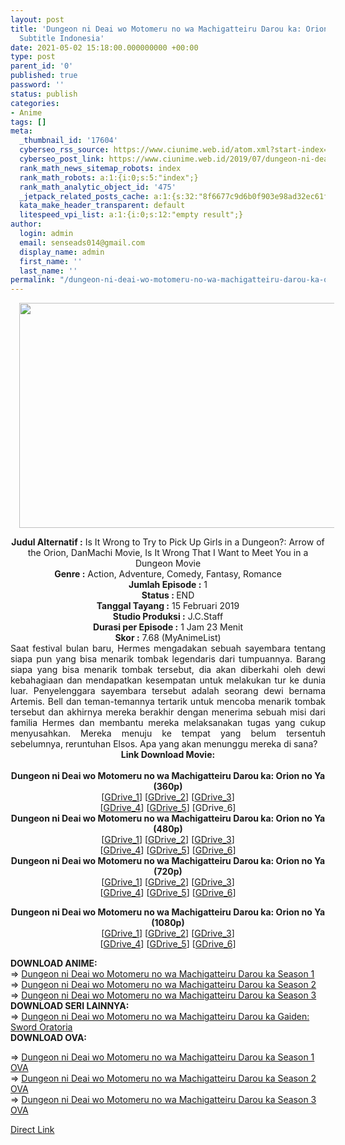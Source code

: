 ```yaml
---
layout: post
title: 'Dungeon ni Deai wo Motomeru no wa Machigatteiru Darou ka: Orion no Ya Movie
  Subtitle Indonesia'
date: 2021-05-02 15:18:00.000000000 +00:00
type: post
parent_id: '0'
published: true
password: ''
status: publish
categories:
- Anime
tags: []
meta:
  _thumbnail_id: '17604'
  cyberseo_rss_source: https://www.ciunime.web.id/atom.xml?start-index=2851&max-results=150
  cyberseo_post_link: https://www.ciunime.web.id/2019/07/dungeon-ni-deai-wo-motomeru-no-wa.html
  rank_math_news_sitemap_robots: index
  rank_math_robots: a:1:{i:0;s:5:"index";}
  rank_math_analytic_object_id: '475'
  _jetpack_related_posts_cache: a:1:{s:32:"8f6677c9d6b0f903e98ad32ec61f8deb";a:2:{s:7:"expires";i:1646373605;s:7:"payload";a:0:{}}}
  kata_make_header_transparent: default
  litespeed_vpi_list: a:1:{i:0;s:12:"empty result";}
author:
  login: admin
  email: senseads014@gmail.com
  display_name: admin
  first_name: ''
  last_name: ''
permalink: "/dungeon-ni-deai-wo-motomeru-no-wa-machigatteiru-darou-ka-orion-no-ya-movie-subtitle-indonesia/"
---
```

<div class="separator" style="clear: both; text-align: center;"><a href="https://1.bp.blogspot.com/-L76W5KiXSts/XRoPcODgoxI/AAAAAAAAahQ/q4TG7J02fVcrZoUPy-7c0jiur86nfMZUgCLcBGAs/s1600/Dungeon%2Bni%2BDeai%2Bwo%2BMotomeru%2Bno%2Bwa%2BMachigatteiru%2BDarou%2Bka%2B-%2BOrion%2Bno%2BYa.jpg" style="margin-left: 1em; margin-right: 1em;"><img border="0" data-original-height="720" data-original-width="1280" height="360" src="{{ site.baseurl }}/assets/2021/05/Dungeon%2Bni%2BDeai%2Bwo%2BMotomeru%2Bno%2Bwa%2BMachigatteiru%2BDarou%2Bka%2B-%2BOrion%2Bno%2BYa.jpg" width="640" /></a></div>
<p>
<div style="text-align: center;"><b>Judul</b><b><b> Alternatif</b> :</b> Is It Wrong to Try to Pick Up Girls in a Dungeon?: Arrow of the Orion, DanMachi Movie, Is It Wrong That I Want to Meet You in a Dungeon Movie</div>
<div style="text-align: center;"><b><b>Genre :</b></b> Action, Adventure, Comedy, Fantasy, Romance</div>
<div style="text-align: center;"><b>Jumlah Episode :</b> 1<br /><b>Status :&nbsp;</b>END<br /><b>Tanggal Tayang :</b> 15 Februari 2019<br /><b>Studio Produksi :</b> J.C.Staff<br /><b>Durasi per Episode :</b> 1 Jam 23 Menit</div>
<div style="text-align: center;"><b>Skor :</b> 7.68 (MyAnimeList)</div>
<div style="text-align: center;"></div>
<div style="text-align: justify;">Saat festival bulan baru, Hermes mengadakan sebuah sayembara tentang siapa pun yang bisa menarik tombak legendaris dari tumpuannya. Barang siapa yang bisa menarik tombak tersebut, dia akan diberkahi oleh dewi kebahagiaan dan mendapatkan kesempatan untuk melakukan tur ke dunia luar. Penyelenggara sayembara tersebut adalah seorang dewi bernama Artemis. Bell dan teman-temannya tertarik untuk mencoba menarik tombak tersebut dan akhirnya mereka berakhir dengan menerima sebuah misi dari familia Hermes dan membantu mereka melaksanakan tugas yang cukup menyusahkan. Mereka menuju ke tempat yang belum tersentuh sebelumnya, reruntuhan Elsos. Apa yang akan menunggu mereka di sana?</div>
<div style="text-align: justify;"></div>
<div style="text-align: justify;"></div>
<div style="text-align: center;"><b>Link Download Movie:</b><br /><b><br /></b></div>
<div style="text-align: center;"><b>Dungeon ni Deai wo Motomeru no wa Machigatteiru Darou ka: Orion no Ya (360p)</b></div>
<div style="text-align: center;">[<a href="https://drive.google.com/uc?export=download&amp;id=1ORri1X2UcFAhxiA1LDhNVPejTdI26Wxl" target="_blank" rel="noopener">GDrive_1</a>] [<a href="https://drive.google.com/uc?id=1u16q5byfN8x7OdaB0ArDsVAYGdEj8jUS" target="_blank" rel="noopener">GDrive_2</a>] [<a href="https://drive.google.com/uc?id=1MkeTPmC6LBYwK0o8F0ANWIg_0MUuzrf7" target="_blank" rel="noopener">GDrive_3</a>]<br />[<a href="https://drive.google.com/uc?export=download&amp;id=1KT3pMPdgeb8mToKLOubU1iX2fsEyxik-" target="_blank" rel="noopener">GDrive_4</a>] [<a href="https://drive.google.com/uc?export=download&amp;id=1xXBWGKUuATdfrCA8lWn1ztOtlph8b-VS" target="_blank" rel="noopener">GDrive_5</a>] [GDrive_6]</div>
<div style="text-align: center;"></div>
<div style="text-align: center;"><b>Dungeon ni Deai wo Motomeru no wa Machigatteiru Darou ka: Orion no Ya (480p)</b><br />[<a href="https://drive.google.com/uc?id=1mJomubLmV5yilicUEs2eVfgbvcZ03FoF" target="_blank" rel="noopener">GDrive_1</a>] [<a href="https://drive.google.com/uc?export=download&amp;id=1-VZeeuH_YNs5Vt3aBliswaMCuwLmX9nI" target="_blank" rel="noopener">GDrive_2</a>] [<a href="https://drive.google.com/uc?export=download&amp;id=1EY1ENJRy0M_TxJbO97jYwJD8qCDyyP5u" target="_blank" rel="noopener">GDrive_3</a>]<br />[<a href="https://drive.google.com/uc?id=1DuPJe3GXgMG0ikDAKBkUD6poDgZ-e_87" target="_blank" rel="noopener">GDrive_4</a>] [<a href="https://drive.google.com/uc?id=1IQ1k3zqBVGNP6_E40qsfbO9HqNkcmBTx" target="_blank" rel="noopener">GDrive_5</a>] [<a href="https://drive.google.com/uc?export=download&amp;id=1pZJVtZwFYVwKBkA3hQI0xqJwFmo3S-qF" target="_blank" rel="noopener">GDrive_6</a>]</div>
<div style="text-align: center;"><b>Dungeon ni Deai wo Motomeru no wa Machigatteiru Darou ka: Orion no Ya (720p)</b><br />[<a href="https://drive.google.com/uc?id=1iQBc63p2TbozsqzuL4-V5QhyrNv6wRC1" target="_blank" rel="noopener">GDrive_1</a>] [<a href="https://drive.google.com/uc?export=download&amp;id=1XLwZ3lbQ0gcwZEy8xAjPEHQdRR9G1T_h" target="_blank" rel="noopener">GDrive_2</a>] [<a href="https://drive.google.com/uc?export=download&amp;id=1eBI_3I8l3ezeXqq-T3sEUBCxyYwtStpH" target="_blank" rel="noopener">GDrive_3</a>]<br />[<a href="https://drive.google.com/uc?id=1Z2EY-G_InEPYKIIaBpPOQBIc3vfz6Rz6" target="_blank" rel="noopener">GDrive_4</a>] [<a href="https://drive.google.com/uc?id=1-qBZOg6GICFK-82JuOgSxe25_Sjo2I5h" target="_blank" rel="noopener">GDrive_5</a>] [<a href="https://drive.google.com/uc?export=download&amp;id=18z4Ri4gbkzu8nsDAwfKU_1e_bH5TD9tw" target="_blank" rel="noopener">GDrive_6</a>]</p>
<p><b>Dungeon ni Deai wo Motomeru no wa Machigatteiru Darou ka: Orion no Ya (1080p)</b><br />[<a href="https://drive.google.com/uc?id=1EP8TX-BBJJsquHzLRsKSoAi5Uq37vtIW" target="_blank" rel="noopener">GDrive_1</a>] [<a href="https://drive.google.com/uc?export=download&amp;id=11C2MaPdNMlf2hCpfLmBF3u8F6ohSvXd4" target="_blank" rel="noopener">GDrive_2</a>] [<a href="https://drive.google.com/uc?export=download&amp;id=1FcmiQ_zHy_j-n0QZ0h2GAyeDaCg4nTIL" target="_blank" rel="noopener">GDrive_3</a>]<br />[<a href="https://drive.google.com/uc?id=1cNWevxwQQ7xzIEhU0A4pdMKpR93ltlxt" target="_blank" rel="noopener">GDrive_4</a>] [<a href="https://drive.google.com/uc?id=1LtrKayB3G4BbPlMPKGw-eTECV1kBwN5Q" target="_blank" rel="noopener">GDrive_5</a>] [<a href="https://drive.google.com/uc?export=download&amp;id=1_ofrHi465e-Q7x4FDk1ChPTokIMHcx-r" target="_blank" rel="noopener">GDrive_6</a>]
<div style="text-align: left;"></div>
<div style="text-align: left;"></div>
<div style="text-align: left;"><b>DOWNLOAD ANIME:</b></div>
<div style="text-align: left;"></div>
<div style="text-align: left;">
<div style="text-align: left;">=&gt;&nbsp;<a href="https://www.ciunime.web.id/2018/11/dungeon-ni-deai-wo-motomeru-no-wa.html" target="_blank" rel="noopener">Dungeon ni Deai wo Motomeru no wa Machigatteiru Darou ka Season 1</a></div>
<div style="text-align: left;">=&gt;&nbsp;<a href="https://www.ciunime.web.id/2019/09/dungeon-ni-deai-wo-motomeru-no-wa.html" target="_blank" rel="noopener">Dungeon ni Deai wo Motomeru no wa Machigatteiru Darou ka Season 2</a></div>
<div style="text-align: left;">=&gt;&nbsp;<a href="https://www.ciunime.web.id/2021/03/dungeon-ni-deai-wo-motomeru-no-wa.html" target="_blank" rel="noopener">Dungeon ni Deai wo Motomeru no wa Machigatteiru Darou ka Season 3</a></div>
</div>
<div style="text-align: left;"></div>
<div style="text-align: left;"><b>DOWNLOAD SERI LAINNYA:</b></div>
<div style="text-align: left;"></div>
<div style="text-align: left;">=&gt;&nbsp;<a href="https://www.ciunime.web.id/2018/11/dungeon-ni-deai-wo-motomeru-no-wa_11.html" target="_blank" rel="noopener">Dungeon ni Deai wo Motomeru no wa Machigatteiru Darou ka Gaiden: Sword Oratoria</a></div>
<div style="text-align: left;"><b>DOWNLOAD OVA:</b></p>
<p>=&gt;&nbsp;<a href="https://www.ciunime.web.id/2019/08/dungeon-ni-deai-wo-motomeru-no-wa.html" target="_blank" rel="noopener">Dungeon ni Deai wo Motomeru no wa Machigatteiru Darou ka Season 1 OVA</a><br />=&gt;&nbsp;<a href="https://www.ciunime.web.id/2020/01/dungeon-ni-deai-wo-motomeru-no-wa.html" target="_blank" rel="noopener">Dungeon ni Deai wo Motomeru no wa Machigatteiru Darou ka Season 2 OVA</a><br />=&gt;&nbsp;<a href="https://www.ciunime.web.id/2021/05/dungeon-ni-deai-wo-motomeru-no-wa.html" target="_blank" rel="noopener">Dungeon ni Deai wo Motomeru no wa Machigatteiru Darou ka Season 3 OVA</a></p>
</div>
</div>
<link rel="stylesheet" href="https://cdnjs.cloudflare.com/ajax/libs/font-awesome/4.7.0/css/font-awesome.min.css" />
<div class="divbtn"> <a href="https://handymansurrender.com/fihup8buzv?key=94550f7ce39444073321dde3b8782f97" class="btn"><i class="fa fa-download"></i> Direct Link</a> </div>
